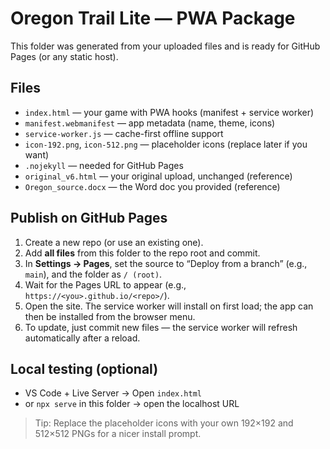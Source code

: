 # Oregon Trail Lite — PWA Package

This folder was generated from your uploaded files and is ready for GitHub Pages (or any static host).

## Files
- `index.html` — your game with PWA hooks (manifest + service worker)
- `manifest.webmanifest` — app metadata (name, theme, icons)
- `service-worker.js` — cache-first offline support
- `icon-192.png`, `icon-512.png` — placeholder icons (replace later if you want)
- `.nojekyll` — needed for GitHub Pages
- `original_v6.html` — your original upload, unchanged (reference)
- `Oregon_source.docx` — the Word doc you provided (reference)

## Publish on GitHub Pages
1. Create a new repo (or use an existing one).
2. Add **all files** from this folder to the repo root and commit.
3. In **Settings → Pages**, set the source to “Deploy from a branch” (e.g., `main`), and the folder as `/ (root)`.
4. Wait for the Pages URL to appear (e.g., `https://<you>.github.io/<repo>/`).  
5. Open the site. The service worker will install on first load; the app can then be installed from the browser menu.
6. To update, just commit new files — the service worker will refresh automatically after a reload.

## Local testing (optional)
- VS Code + Live Server → Open `index.html`
- or `npx serve` in this folder → open the localhost URL

> Tip: Replace the placeholder icons with your own 192×192 and 512×512 PNGs for a nicer install prompt.
